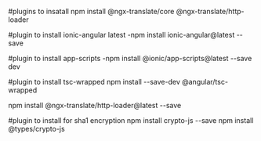 #plugins to insatall
npm install @ngx-translate/core @ngx-translate/http-loader

#plugin to install ionic-angular latest
-npm install ionic-angular@latest --save

#plugin to install app-scripts
-npm install @ionic/app-scripts@latest --save dev

#plugin to install tsc-wrapped
npm install --save-dev @angular/tsc-wrapped

npm install @ngx-translate/http-loader@latest --save

#plugin to install for sha1 encryption
npm install crypto-js --save
npm install @types/crypto-js
